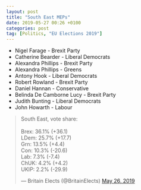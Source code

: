 ```yaml
---
layout: post
title: "South East MEPs"
date: 2019-05-27 00:26 +0100
categories: post
tag: [Politics, "EU Elections 2019"]
---
```


*   Nigel Farage - Brexit Party
*   Catherine Bearder - Liberal Democrats
*   Alexandra Phillips - Brexit Party
*   Alexandra Phillips - Greens
*   Antony Hook - Liberal Democrats
*   Robert Rowland - Brexit Party
*   Daniel Hannan - Conservative
*   Belinda De Camborne Lucy - Brexit Party
*   Judith Bunting - Liberal Democrats
*   John Howarth - Labour

<blockquote class="twitter-tweet"><p lang="en" dir="ltr">South East, vote share:<br><br>Brex: 36.1% (+36.1)<br>LDem: 25.7% (+17.7)<br>Grn: 13.5% (+4.4)<br>Con: 10.3% (-20.6)<br>Lab: 7.3% (-7.4)<br>ChUK: 4.2% (+4.2)<br>UKIP: 2.2% (-29.9)</p>&mdash; Britain Elects (@BritainElects) <a href="https://twitter.com/BritainElects/status/1132788606165311488?ref_src=twsrc%5Etfw">May 26, 2019</a></blockquote> <script async src="https://platform.twitter.com/widgets.js" charset="utf-8"></script>